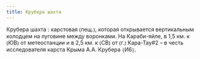 ```yaml
---
title: Крубера шахта
---
```


Крубера шахта
: карстовая ⦅пещ.⦆, которая открывается вертикальным колодцем на луговине между воронками. На Караби-яйле, в 1,5 км. к ⦅ЮВ⦆ от метеостанции и в 2,5 км. к ⦅СВ⦆ от ⦅г.⦆ Кара-Тау#2 – в честь исследователя карста Крыма А.А. Крубера ⦃И6⦄.

